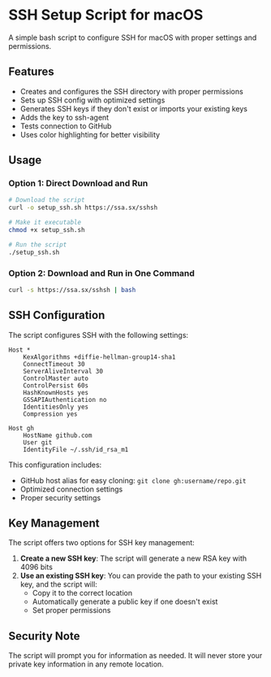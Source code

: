 # SSH Setup Script for macOS

A simple bash script to configure SSH for macOS with proper settings and permissions.

## Features

- Creates and configures the SSH directory with proper permissions
- Sets up SSH config with optimized settings
- Generates SSH keys if they don't exist or imports your existing keys
- Adds the key to ssh-agent
- Tests connection to GitHub
- Uses color highlighting for better visibility

## Usage

### Option 1: Direct Download and Run

```bash
# Download the script
curl -o setup_ssh.sh https://ssa.sx/sshsh

# Make it executable
chmod +x setup_ssh.sh

# Run the script
./setup_ssh.sh
```

### Option 2: Download and Run in One Command

```bash
curl -s https://ssa.sx/sshsh | bash
```

## SSH Configuration

The script configures SSH with the following settings:

```
Host *
    KexAlgorithms +diffie-hellman-group14-sha1
    ConnectTimeout 30
    ServerAliveInterval 30
    ControlMaster auto
    ControlPersist 60s
    HashKnownHosts yes
    GSSAPIAuthentication no
    IdentitiesOnly yes
    Compression yes

Host gh
    HostName github.com
    User git
    IdentityFile ~/.ssh/id_rsa_m1
```

This configuration includes:
- GitHub host alias for easy cloning: `git clone gh:username/repo.git`
- Optimized connection settings
- Proper security settings

## Key Management

The script offers two options for SSH key management:

1. **Create a new SSH key**: The script will generate a new RSA key with 4096 bits
2. **Use an existing SSH key**: You can provide the path to your existing SSH key, and the script will:
   - Copy it to the correct location
   - Automatically generate a public key if one doesn't exist
   - Set proper permissions

## Security Note

The script will prompt you for information as needed. It will never store your private key information in any remote location. 